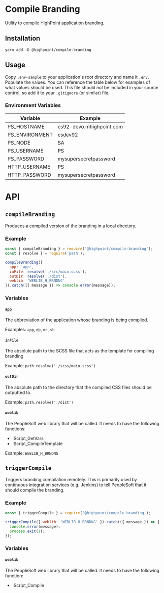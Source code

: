 # Compile Branding

Utility to compile HighPoint application branding.

## Installation

`yarn add -D @highpoint/compile-branding`

## Usage

Copy `.env-sample` to your application's root directory and name it `.env`.
Populate the values. You can reference the table below for examples of what
values should be used. This file should _not_ be included in your source
control, so add it to your `.gitignore` (or similar) file.

### Environment Variables

| Variable       | Example                  |
| -------------- | ------------------------ |
| PS_HOSTNAME    | cs92-devo.mhighpoint.com |
| PS_ENVIRONMENT | csdev92                  |
| PS_NODE        | SA                       |
| PS_USERNAME    | PS                       |
| PS_PASSWORD    | mysupersecretpassword    |
| HTTP_USERNAME  | PS                       |
| HTTP_PASSWORD  | mysupersecretpassword    |

# API

## `compileBranding`

Produces a compiled version of the branding in a local directory.

### Example

```javascript
const { compileBranding } = require('@highpoint/compile-branding');
const { resolve } = require('path');

compileBranding({
  app: 'app',
  inFile: resolve(`./src/main.scss`),
  outDir: resolve('./dist'),
  weblib: 'WEBLIB_H_BRNDNG'
}).catch(({ message }) => console.error(message));
```

### Variables

#### `app`

The abbreviation of the application whose branding is being compiled.

Examples: `app`, `dp`, `mc`, `sb`

#### `inFile`

The absolute path to the SCSS file that acts as the template for compiling
branding.

Example: `path.resolve('./scss/main.scss')`

#### `outDir`

The absolute path to the directory that the compiled CSS files should be
outputted to.

Example: `path.resolve('./dist')`

#### `weblib`

The PeopleSoft web library that will be called. It needs to have the following
functions:

- IScript_GetVars
- IScript_CompileTemplate

Example: `WEBLIB_H_BRNDNG`

## `triggerCompile`

Triggers branding compilation remotely. This is primarily used by continuous
integration services (e.g. Jenkins) to tell PeopleSoft that it should compile
the branding.

### Example

```javascript
const { triggerCompile } = require('@highpoint/compile-branding');

triggerCompile({ weblib: 'WEBLIB_H_BRNDNG' }).catch(({ message }) => {
  console.error(message);
  process.exit(1);
});
```

### Variables

#### `weblib`

The PeopleSoft web library that will be called. It needs to have the following
function:

- IScript_Compile
